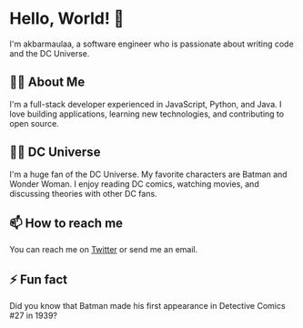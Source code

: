 # Hello, World! 👋

I'm akbarmaulaa, a software engineer who is passionate about writing code and the DC Universe. 

## 🧑‍💻 About Me

I'm a full-stack developer experienced in JavaScript, Python, and Java. I love building applications, learning new technologies, and contributing to open source.

## 🦸‍♂️ DC Universe

I'm a huge fan of the DC Universe. My favorite characters are Batman and Wonder Woman. I enjoy reading DC comics, watching movies, and discussing theories with other DC fans.

## 📫 How to reach me

You can reach me on [Twitter](https://github.com/tchapi/markdown-cheatsheet/blob/master/README.md) or send me an email.

## ⚡ Fun fact

Did you know that Batman made his first appearance in Detective Comics #27 in 1939?

